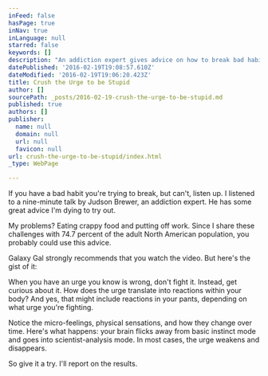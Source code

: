 ```yaml
---
inFeed: false
hasPage: true
inNav: true
inLanguage: null
starred: false
keywords: []
description: "An addiction expert gives advice on how to break bad habits. I'm trying it."
datePublished: '2016-02-19T19:08:57.610Z'
dateModified: '2016-02-19T19:06:20.423Z'
title: Crush the Urge to be Stupid
author: []
sourcePath: _posts/2016-02-19-crush-the-urge-to-be-stupid.md
published: true
authors: []
publisher:
  name: null
  domain: null
  url: null
  favicon: null
url: crush-the-urge-to-be-stupid/index.html
_type: WebPage

---
```

If you have a bad habit you're trying to break, but can't, listen up. I listened to a nine-minute talk by Judson Brewer, an addiction expert. He has some great advice I'm dying to try out. 

My problems? Eating crappy food and putting off work. Since I share these challenges with 74.7 percent of the adult North American population, you probably could use this advice. 

Galaxy Gal strongly recommends that you watch the video. But here's the gist of it:

When you have an urge you know is wrong, don't fight it. Instead, get curious about it. How does the urge translate into reactions within your body? And yes, that might include reactions in your pants, depending on what urge you're fighting.

Notice the micro-feelings, physical sensations, and how they change over time. Here's what happens: your brain flicks away from basic instinct mode and goes into scientist-analysis mode. In most cases, the urge weakens and disappears.

So give it a try. I'll report on the results.